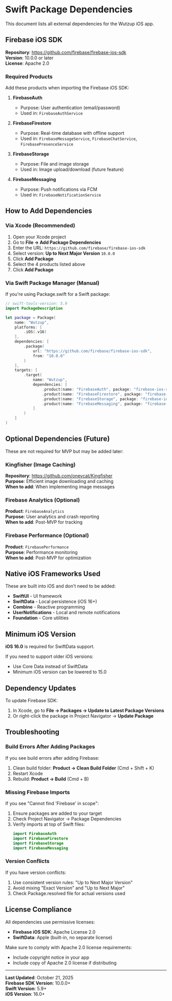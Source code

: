 # Swift Package Dependencies

This document lists all external dependencies for the Wutzup iOS app.

## Firebase iOS SDK

**Repository**: https://github.com/firebase/firebase-ios-sdk  
**Version**: 10.0.0 or later  
**License**: Apache 2.0

### Required Products

Add these products when importing the Firebase iOS SDK:

1. **FirebaseAuth**
   - Purpose: User authentication (email/password)
   - Used in: `FirebaseAuthService`
   
2. **FirebaseFirestore**
   - Purpose: Real-time database with offline support
   - Used in: `FirebaseMessageService`, `FirebaseChatService`, `FirebasePresenceService`
   
3. **FirebaseStorage**
   - Purpose: File and image storage
   - Used in: Image upload/download (future feature)
   
4. **FirebaseMessaging**
   - Purpose: Push notifications via FCM
   - Used in: `FirebaseNotificationService`

## How to Add Dependencies

### Via Xcode (Recommended)

1. Open your Xcode project
2. Go to **File → Add Package Dependencies**
3. Enter the URL: `https://github.com/firebase/firebase-ios-sdk`
4. Select version: **Up to Next Major Version** `10.0.0`
5. Click **Add Package**
6. Select the 4 products listed above
7. Click **Add Package**

### Via Swift Package Manager (Manual)

If you're using Package.swift for a Swift package:

```swift
// swift-tools-version: 5.9
import PackageDescription

let package = Package(
    name: "Wutzup",
    platforms: [
        .iOS(.v16)
    ],
    dependencies: [
        .package(
            url: "https://github.com/firebase/firebase-ios-sdk",
            from: "10.0.0"
        )
    ],
    targets: [
        .target(
            name: "Wutzup",
            dependencies: [
                .product(name: "FirebaseAuth", package: "firebase-ios-sdk"),
                .product(name: "FirebaseFirestore", package: "firebase-ios-sdk"),
                .product(name: "FirebaseStorage", package: "firebase-ios-sdk"),
                .product(name: "FirebaseMessaging", package: "firebase-ios-sdk"),
            ]
        )
    ]
)
```

## Optional Dependencies (Future)

These are not required for MVP but may be added later:

### Kingfisher (Image Caching)
**Repository**: https://github.com/onevcat/Kingfisher  
**Purpose**: Efficient image downloading and caching  
**When to add**: When implementing image messages

### Firebase Analytics (Optional)
**Product**: `FirebaseAnalytics`  
**Purpose**: User analytics and crash reporting  
**When to add**: Post-MVP for tracking

### Firebase Performance (Optional)
**Product**: `FirebasePerformance`  
**Purpose**: Performance monitoring  
**When to add**: Post-MVP for optimization

## Native iOS Frameworks Used

These are built into iOS and don't need to be added:

- **SwiftUI** - UI framework
- **SwiftData** - Local persistence (iOS 16+)
- **Combine** - Reactive programming
- **UserNotifications** - Local and remote notifications
- **Foundation** - Core utilities

## Minimum iOS Version

**iOS 16.0** is required for SwiftData support.

If you need to support older iOS versions:
- Use Core Data instead of SwiftData
- Minimum iOS version can be lowered to 15.0

## Dependency Updates

To update Firebase SDK:

1. In Xcode, go to **File → Packages → Update to Latest Package Versions**
2. Or right-click the package in Project Navigator → **Update Package**

## Troubleshooting

### Build Errors After Adding Packages

If you see build errors after adding Firebase:
1. Clean build folder: **Product → Clean Build Folder** (Cmd + Shift + K)
2. Restart Xcode
3. Rebuild: **Product → Build** (Cmd + B)

### Missing Firebase Imports

If you see "Cannot find 'Firebase' in scope":
1. Ensure packages are added to your target
2. Check Project Navigator → Package Dependencies
3. Verify imports at top of Swift files:
   ```swift
   import FirebaseAuth
   import FirebaseFirestore
   import FirebaseStorage
   import FirebaseMessaging
   ```

### Version Conflicts

If you have version conflicts:
1. Use consistent version rules: "Up to Next Major Version"
2. Avoid mixing "Exact Version" and "Up to Next Major"
3. Check Package.resolved file for actual versions used

## License Compliance

All dependencies use permissive licenses:
- **Firebase iOS SDK**: Apache License 2.0
- **SwiftData**: Apple (built-in, no separate license)

Make sure to comply with Apache 2.0 license requirements:
- Include copyright notice in your app
- Include copy of Apache 2.0 license if distributing

---

**Last Updated**: October 21, 2025  
**Firebase SDK Version**: 10.0.0+  
**Swift Version**: 5.9+  
**iOS Version**: 16.0+

